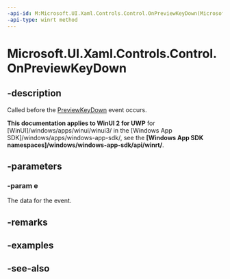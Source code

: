 ```yaml
---
-api-id: M:Microsoft.UI.Xaml.Controls.Control.OnPreviewKeyDown(Microsoft.UI.Xaml.Input.KeyRoutedEventArgs)
-api-type: winrt method
---
```


<!-- Method syntax.
virtual protected void Control.OnPreviewKeyDown(KeyRoutedEventArgs e)
-->

# Microsoft.UI.Xaml.Controls.Control.OnPreviewKeyDown

## -description

Called before the [PreviewKeyDown](../microsoft.ui.xaml/uielement_previewkeydown.md) event occurs.

**This documentation applies to WinUI 2 for UWP** for [WinUI]/windows/apps/winui/winui3/ in the [Windows App SDK]/windows/apps/windows-app-sdk/, see the **[Windows App SDK namespaces]/windows/windows-app-sdk/api/winrt/**.

## -parameters
### -param e

The data for the event.

## -remarks

## -examples

## -see-also



